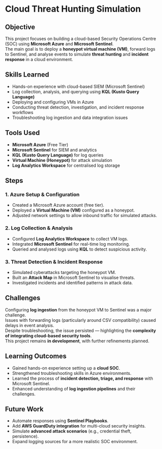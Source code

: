 # Cloud Threat Hunting Simulation

## Objective
This project focuses on building a cloud-based Security Operations Centre (SOC) using **Microsoft Azure** and **Microsoft Sentinel**.  
The main goal is to deploy a **honeypot virtual machine (VM)**, forward logs to Sentinel, and analyse events to simulate **threat hunting** and **incident response** in a cloud environment.

## Skills Learned
- Hands-on experience with cloud-based SIEM (Microsoft Sentinel)  
- Log collection, analysis, and querying using **KQL (Kusto Query Language)**  
- Deploying and configuring VMs in Azure  
- Conducting threat detection, investigation, and incident response workflows  
- Troubleshooting log ingestion and data integration issues  

## Tools Used
- **Microsoft Azure** (Free Tier)  
- **Microsoft Sentinel** for SIEM and analytics  
- **KQL (Kusto Query Language)** for log queries  
- **Virtual Machine (Honeypot)** for attack simulation  
- **Log Analytics Workspace** for centralised log storage  

## Steps

### 1. Azure Setup & Configuration
- Created a Microsoft Azure account (free tier).  
- Deployed a **Virtual Machine (VM)** configured as a honeypot.  
- Adjusted network settings to allow inbound traffic for simulated attacks.  

### 2. Log Collection & Analysis
- Configured **Log Analytics Workspace** to collect VM logs.  
- Integrated **Microsoft Sentinel** for real-time log monitoring.  
- Queried and analysed logs using **KQL** to detect suspicious activity.  

### 3. Threat Detection & Incident Response
- Simulated cyberattacks targeting the honeypot VM.  
- Built an **Attack Map** in Microsoft Sentinel to visualise threats.  
- Investigated incidents and identified patterns in attack data.  

## Challenges
Configuring **log ingestion** from the honeypot VM to Sentinel was a major challenge.  
Issues with forwarding logs (particularly around CSV compatibility) caused delays in event analysis.  
Despite troubleshooting, the issue persisted — highlighting the **complexity of integrating cloud-based security tools**.  
This project remains **in development**, with further refinements planned.  

## Learning Outcomes
- Gained hands-on experience setting up a **cloud SOC**.  
- Strengthened troubleshooting skills in Azure environments.  
- Learned the process of **incident detection, triage, and response** with Microsoft Sentinel.  
- Enhanced understanding of **log ingestion pipelines** and their challenges.  

## Future Work
- Automate responses using **Sentinel Playbooks**.  
- Add **AWS GuardDuty integration** for multi-cloud security insights.  
- Simulate **advanced attack scenarios** (e.g., credential theft, persistence).  
- Expand logging sources for a more realistic SOC environment.  
